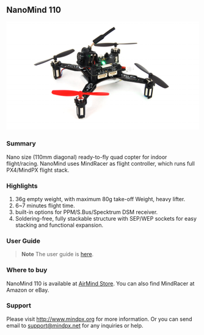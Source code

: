 ## NanoMind 110

![](../../assets/hardware/hardware-nanomind110.png)

### Summary

Nano size (110mm diagonal) ready-to-fly quad copter for indoor flight/racing.
NanoMind uses MindRacer as flight controller, which runs full PX4/MindPX flight stack.

### Highlights

1. 36g empty weight, with maximum 80g take-off Weight, heavy lifter.
2. 6~7 minutes flight time.
3. built-in options for PPM/S.Bus/Specktrum DSM receiver.
4. Soldering-free, fully stackable structure with SEP/WEP sockets for easy stacking and functional expansion.

### User Guide

> **Note** The user guide is [here](http://mindpx.net/assets/accessories/NanoMind_110_user_manual.pdf).

### Where to buy

NanoMind 110 is available at [AirMind Store](http://drupal.xitronet.com/?q=catalog). You can also find MindRacer at Amazon or eBay.

### Support

Please visit http://www.mindpx.org for more information. Or you can send email to [support@mindpx.net](mailto://support@mindpx.net) for any inquiries or help.

